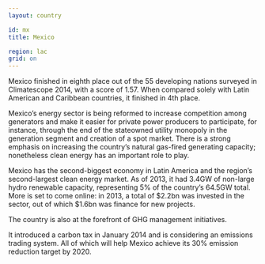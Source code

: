 ```yaml
---
layout: country

id: mx
title: Mexico

region: lac
grid: on
---
```

Mexico finished in eighth place out of the 55 developing nations surveyed in Climatescope 2014, with a score of 1.57. When compared solely with Latin American and Caribbean countries, it finished in 4th place.

Mexico’s energy sector is being reformed to increase competition among generators and make it easier for private power producers to participate, for instance, through the end of the stateowned utility monopoly in the generation segment and creation of a spot market. There is a strong emphasis on increasing the country’s natural gas-fired generating capacity; nonetheless clean energy has an important role to play.

Mexico has the second-biggest economy in Latin America and the region’s second-largest clean energy market. As of 2013, it had 3.4GW of non-large hydro renewable capacity, representing 5% of the country’s 64.5GW total. More is set to come online: in 2013, a total of $2.2bn was invested in the sector, out of which $1.6bn was finance for new projects.

The country is also at the forefront of GHG management initiatives.

It introduced a carbon tax in January 2014 and is considering an emissions trading system. All of which will help Mexico achieve its 30% emission reduction target by 2020.
